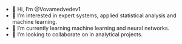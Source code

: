- 👋 Hi, I’m @Vovamedvedev1
- 👀 I’m interested in expert systems, applied statistical analysis and machine learning.
- 🌱 I’m currently learning machine learning and neural networks.
- 💞️ I’m looking to collaborate on in analytical projects.

<!---
Vovamedvedev1/Vovamedvedev1 is a ✨ special ✨ repository because its `README.md` (this file) appears on your GitHub profile.
You can click the Preview link to take a look at your changes.
--->
